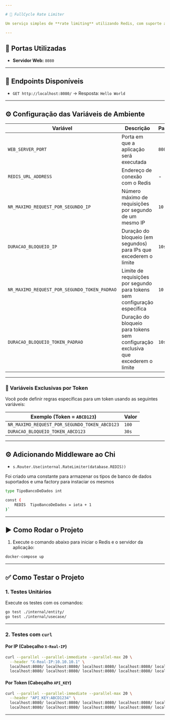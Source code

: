 ```yaml
---

# 🚦 FullCycle Rate Limiter

Um serviço simples de **rate limiting** utilizando Redis, com suporte a limitação por IP ou por Token, configurável por variáveis de ambiente.

---
```


## 🔌 Portas Utilizadas

* **Servidor Web:** `8080`

---

## 📡 Endpoints Disponíveis

* `GET http://localhost:8080/` → Resposta: `Hello World`

---

## ⚙️ Configuração das Variáveis de Ambiente

| Variável                                     | Descrição                                                                         | Padrão |
| -------------------------------------------- | --------------------------------------------------------------------------------- | ------ |
| `WEB_SERVER_PORT`                            | Porta em que a aplicação será executada                                           | `8080` |
| `REDIS_URL_ADDRESS`                          | Endereço de conexão com o Redis                                                   | -      |
| `NR_MAXIMO_REQUEST_POR_SEGUNDO_IP`           | Número máximo de requisições por segundo de um mesmo IP                           | `10`   |
| `DURACAO_BLOQUEIO_IP`                        | Duração do bloqueio (em segundos) para IPs que excederem o limite                 | `10s`  |
| `NR_MAXIMO_REQUEST_POR_SEGUNDO_TOKEN_PADRAO` | Limite de requisições por segundo para tokens sem configuração específica         | `10`   |
| `DURACAO_BLOQUEIO_TOKEN_PADRAO`              | Duração do bloqueio para tokens sem configuração exclusiva que excederem o limite | `10s`  |

---

### 🔐 Variáveis Exclusivas por Token

Você pode definir regras específicas para um token usando as seguintes variáveis:

| Exemplo (Token = `ABCD123`)                   | Valor |
| --------------------------------------------- | ----- |
| `NR_MAXIMO_REQUEST_POR_SEGUNDO_TOKEN_ABCD123` | `100` |
| `DURACAO_BLOQUEIO_TOKEN_ABCD123`              | `30s` |

---

## ⚙️ Adicionando Middleware ao Chi

* `s.Router.Use(internal.RateLimiter(database.REDIS))`

Foi criado uma constante para armazenar os tipos de banco de dados suportados e uma factory para instaciar os mesmos

```bash
type TipoBancoDeDados int

const (
	REDIS  TipoBancoDeDados = iota + 1
)`
```

---

## ▶️ Como Rodar o Projeto

1. Execute o comando abaixo para iniciar o Redis e o servidor da aplicação:

```bash
docker-compose up
```

---

## ✅ Como Testar o Projeto

### 1. Testes Unitários

Execute os testes com os comandos:

```bash
go test ./internal/entity/
go test ./internal/usecase/
```

---

### 2. Testes com `curl`

#### Por IP (Cabeçalho `X-Real-IP`)

```bash
curl --parallel --parallel-immediate --parallel-max 20 \
  --header "X-Real-IP:10.10.10.1" \
  localhost:8080/ localhost:8080/ localhost:8080/ localhost:8080/ localhost:8080/ \
  localhost:8080/ localhost:8080/ localhost:8080/ localhost:8080/ localhost:8080/
```

#### Por Token (Cabeçalho `API_KEY`)

```bash
curl --parallel --parallel-immediate --parallel-max 20 \
  --header "API_KEY:ABCD1234" \
  localhost:8080/ localhost:8080/ localhost:8080/ localhost:8080/ localhost:8080/ \
  localhost:8080/ localhost:8080/ localhost:8080/ localhost:8080/ localhost:8080/
```

---

